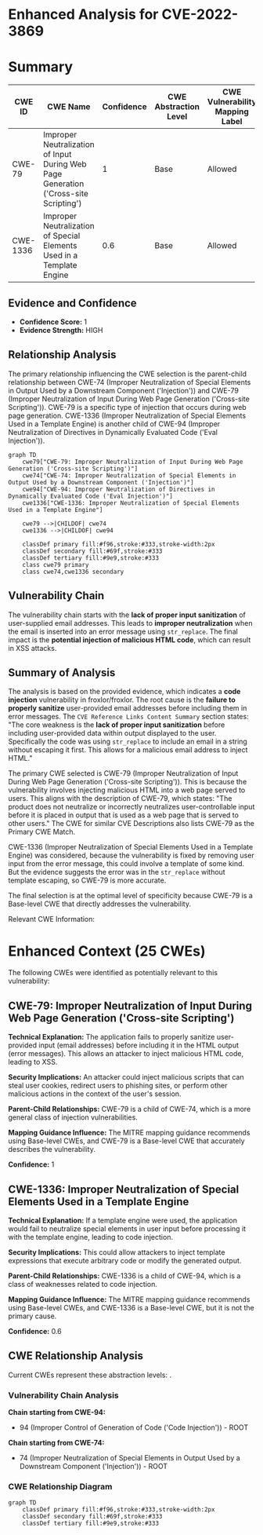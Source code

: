 # Enhanced Analysis for CVE-2022-3869

# Summary
| CWE ID | CWE Name | Confidence | CWE Abstraction Level | CWE Vulnerability Mapping Label | CWE-Vulnerability Mapping Notes |
|---|---|---|---|---|---|
| CWE-79 | Improper Neutralization of Input During Web Page Generation ('Cross-site Scripting') | 1 | Base | Allowed | Primary CWE |
| CWE-1336 | Improper Neutralization of Special Elements Used in a Template Engine | 0.6 | Base | Allowed | Secondary Candidate |

## Evidence and Confidence

*   **Confidence Score:** 1
*   **Evidence Strength:** HIGH

## Relationship Analysis
The primary relationship influencing the CWE selection is the parent-child relationship between CWE-74 (Improper Neutralization of Special Elements in Output Used by a Downstream Component ('Injection')) and CWE-79 (Improper Neutralization of Input During Web Page Generation ('Cross-site Scripting')). CWE-79 is a specific type of injection that occurs during web page generation. CWE-1336 (Improper Neutralization of Special Elements Used in a Template Engine) is another child of CWE-94 (Improper Neutralization of Directives in Dynamically Evaluated Code ('Eval Injection')).

```mermaid
graph TD
    cwe79["CWE-79: Improper Neutralization of Input During Web Page Generation ('Cross-site Scripting')"]
    cwe74["CWE-74: Improper Neutralization of Special Elements in Output Used by a Downstream Component ('Injection')"]
    cwe94["CWE-94: Improper Neutralization of Directives in Dynamically Evaluated Code ('Eval Injection')"]
    cwe1336["CWE-1336: Improper Neutralization of Special Elements Used in a Template Engine"]

    cwe79 -->|CHILDOF| cwe74
    cwe1336 -->|CHILDOF| cwe94

    classDef primary fill:#f96,stroke:#333,stroke-width:2px
    classDef secondary fill:#69f,stroke:#333
    classDef tertiary fill:#9e9,stroke:#333
    class cwe79 primary
    class cwe74,cwe1336 secondary
```

## Vulnerability Chain
The vulnerability chain starts with the **lack of proper input sanitization** of user-supplied email addresses. This leads to **improper neutralization** when the email is inserted into an error message using `str_replace`. The final impact is the **potential injection of malicious HTML code**, which can result in XSS attacks.

## Summary of Analysis
The analysis is based on the provided evidence, which indicates a **code injection** vulnerability in froxlor/froxlor. The root cause is the **failure to properly sanitize** user-provided email addresses before including them in error messages. The `CVE Reference Links Content Summary` section states: "The core weakness is the **lack of proper input sanitization** before including user-provided data within output displayed to the user. Specifically the code was using `str_replace` to include an email in a string without escaping it first. This allows for a malicious email address to inject HTML."

The primary CWE selected is CWE-79 (Improper Neutralization of Input During Web Page Generation ('Cross-site Scripting')). This is because the vulnerability involves injecting malicious HTML into a web page served to users. This aligns with the description of CWE-79, which states: "The product does not neutralize or incorrectly neutralizes user-controllable input before it is placed in output that is used as a web page that is served to other users." The CWE for similar CVE Descriptions also lists CWE-79 as the Primary CWE Match.

CWE-1336 (Improper Neutralization of Special Elements Used in a Template Engine) was considered, because the vulnerability is fixed by removing user input from the error message, this could involve a template of some kind. But the evidence suggests the error was in the `str_replace` without template escaping, so CWE-79 is more accurate.

The final selection is at the optimal level of specificity because CWE-79 is a Base-level CWE that directly addresses the vulnerability.

Relevant CWE Information:

# Enhanced Context (25 CWEs)
The following CWEs were identified as potentially relevant to this vulnerability:

## CWE-79: Improper Neutralization of Input During Web Page Generation ('Cross-site Scripting')
**Technical Explanation:** The application fails to properly sanitize user-provided input (email addresses) before including it in the HTML output (error messages). This allows an attacker to inject malicious HTML code, leading to XSS.

**Security Implications:** An attacker could inject malicious scripts that can steal user cookies, redirect users to phishing sites, or perform other malicious actions in the context of the user's session.

**Parent-Child Relationships:** CWE-79 is a child of CWE-74, which is a more general class of injection vulnerabilities.

**Mapping Guidance Influence:** The MITRE mapping guidance recommends using Base-level CWEs, and CWE-79 is a Base-level CWE that accurately describes the vulnerability.

**Confidence:** 1

## CWE-1336: Improper Neutralization of Special Elements Used in a Template Engine
**Technical Explanation:** If a template engine were used, the application would fail to neutralize special elements in user input before processing it with the template engine, leading to code injection.

**Security Implications:** This could allow attackers to inject template expressions that execute arbitrary code or modify the generated output.

**Parent-Child Relationships:** CWE-1336 is a child of CWE-94, which is a class of weaknesses related to code injection.

**Mapping Guidance Influence:** The MITRE mapping guidance recommends using Base-level CWEs, and CWE-1336 is a Base-level CWE, but it is not the primary cause.

**Confidence:** 0.6


## CWE Relationship Analysis

Current CWEs represent these abstraction levels: .


### Vulnerability Chain Analysis

**Chain starting from CWE-94:**
- 94 (Improper Control of Generation of Code ('Code Injection')) - ROOT


**Chain starting from CWE-74:**
- 74 (Improper Neutralization of Special Elements in Output Used by a Downstream Component ('Injection')) - ROOT



### CWE Relationship Diagram

```mermaid
graph TD
    classDef primary fill:#f96,stroke:#333,stroke-width:2px
    classDef secondary fill:#69f,stroke:#333
    classDef tertiary fill:#9e9,stroke:#333
```